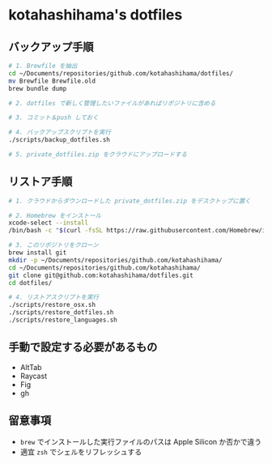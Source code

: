 # kotahashihama's dotfiles

## バックアップ手順

```sh
# 1. Brewfile を抽出
cd ~/Documents/repositories/github.com/kotahashihama/dotfiles/
mv Brewfile Brewfile.old
brew bundle dump

# 2. dotfiles で新しく管理したいファイルがあればリポジトリに含める

# 3. コミット＆push しておく

# 4. バックアップスクリプトを実行
./scripts/backup_dotfiles.sh

# 5. private_dotfiles.zip をクラウドにアップロードする
```

## リストア手順

```sh
# 1. クラウドからダウンロードした private_dotfiles.zip をデスクトップに置く

# 2. Homebrew をインストール
xcode-select --install
/bin/bash -c "$(curl -fsSL https://raw.githubusercontent.com/Homebrew/install/HEAD/install.sh)"

# 3. このリポジトリをクローン
brew install git
mkdir -p ~/Documents/repositories/github.com/kotahashihama/
cd ~/Documents/repositories/github.com/kotahashihama/
git clone git@github.com:kotahashihama/dotfiles.git
cd dotfiles/

# 4. リストアスクリプトを実行
./scripts/restore_osx.sh
./scripts/restore_dotfiles.sh
./scripts/restore_languages.sh
```

## 手動で設定する必要があるもの

- AltTab
- Raycast
- Fig
- gh

## 留意事項

- `brew` でインストールした実行ファイルのパスは Apple Silicon か否かで違う
- 適宜 `zsh` でシェルをリフレッシュする
